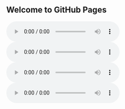 ## Welcome to GitHub Pages



<audio controls="" ><source src="wav/CSDEng_046_a_004.wav" type="audio/wav"></audio> 
<audio controls="" ><source src="wav/CSDEng_046_a_004.wav" type="audio/wav"></audio> 
<audio controls="" ><source src="wav/CSDEng_046_a_004.wav" type="audio/wav"></audio>
<audio controls="" ><source src="wav/CSDEng_046_a_004.wav" type="audio/wav"></audio>

